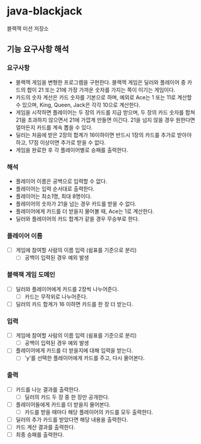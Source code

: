 # java-blackjack

블랙잭 미션 저장소

## 기능 요구사항 해석

### 요구사항

- 블랙잭 게임을 변형한 프로그램을 구현한다. 블랙잭 게임은 딜러와 플레이어 중 카드의 합이 21 또는 21에 가장 가까운 숫자를 가지는 쪽이 이기는 게임이다.
- 카드의 숫자 계산은 카드 숫자를 기본으로 하며, 예외로 Ace는 1 또는 11로 계산할 수 있으며, King, Queen, Jack은 각각 10으로 계산한다.
- 게임을 시작하면 플레이어는 두 장의 카드를 지급 받으며, 두 장의 카드 숫자를 합쳐 21을 초과하지 않으면서 21에 가깝게 만들면 이긴다. 21을 넘지 않을 경우 원한다면 얼마든지 카드를 계속 뽑을 수 있다.
- 딜러는 처음에 받은 2장의 합계가 16이하이면 반드시 1장의 카드를 추가로 받아야 하고, 17점 이상이면 추가로 받을 수 없다.
- 게임을 완료한 후 각 플레이어별로 승패를 출력한다.

### 해석

- 플레이어 이름은 공백으로 입력할 수 없다.
- 플레이어는 입력 순서대로 출력한다. 
- 플레이어는 최소1명, 최대 8명이다.  
- 플레이어의 숫자가 21을 넘는 경우 카드를 받을 수 없다.
- 플레이어에게 카드를 더 받을지 물어볼 때, Ace는 1로 계산한다.  
- 딜러와 플레이어의 카드 합계가 같을 경우 무승부로 한다.

### 플레이어 이름
- [ ] 게임에 참여할 사람의 이름 입력 (쉼표를 기준으로 분리)
  - [ ] 공백이 입력된 경우 예외 발생

### 블랙잭 게임 도메인
- [ ] 딜러와 플레이어에게 카드를 2장씩 나누어준다.
  - [ ] 카드는 무작위로 나누어준다.
- [ ] 딜러의 카드 합계가 16 이하면 카드를 한 장 더 받는다.

### 입력
- [ ] 게임에 참여할 사람의 이름 입력 (쉼표를 기준으로 분리)
  - [ ] 공백이 입력된 경우 예외 발생
- [ ] 플레이어에게 카드를 더 받을지에 대해 입력을 받는다.
  - [ ] 'y'를 선택한 플레이어에게 카드를 주고, 다시 물어본다.

### 출력
- [ ] 카드를 나눈 결과를 출력한다.
  - [ ] 딜러의 카드 두 장 중 한 장만 공개한다.
- [ ] 플레이어들에게 카드를 더 받을지 물어본다.
  - [ ] 카드를 받을 때마다 해당 플레이어의 카드를 모두 출력한다.
- [ ] 딜러의 추가 카드를 받았다면 해당 내용을 출력한다.
- [ ] 카드 계산 결과를 출력한다.
- [ ] 최종 승패를 출력한다.
